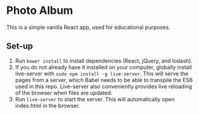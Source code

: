 # Photo Album

This is a simple vanilla React app, used for educational purposes.

## Set-up

1. Run ```bower install``` to install dependencies (React, jQuery, and lodash).
2. If you do not already have it installed on your computer, globally install live-server with ```sudo npm install -g live-server```. This will serve the pages from a server, which Babel needs to be able to transpile the ES6 used in this repo. Live-server also conveniently provides live reloading of the browser when files are updated.
3. Run ```live-server``` to start the server. This will automatically open index.html in the browser.